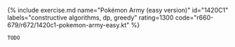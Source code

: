 {% include exercise.md name="Pokémon Army (easy version)" id="1420C1" labels="constructive algorithms, dp, greedy" rating=1300 code="r660-679/r672/1420c1-pokemon-army-easy.kt" %}

```
TODO
```
